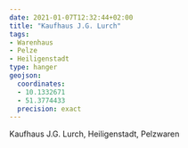 ```yaml
---
date: 2021-01-07T12:32:44+02:00
title: "Kaufhaus J.G. Lurch"
tags:
- Warenhaus
- Pelze
- Heiligenstadt
type: hanger
geojson:
  coordinates:
  - 10.1332671
  - 51.3774433
  precision: exact
---
```

Kaufhaus J.G. Lurch, Heiligenstadt, Pelzwaren
